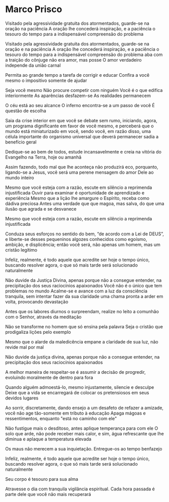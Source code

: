 # Marco Prisco

Visitado pela agressividade gratuita dos atormentados, guarde-se na oração na paciência A oração lhe concederá inspiração, e a paciência o tesouro do tempo para a indispensável compreensão do problema

Visitado pela agressividade gratuita dos atormentados, guarde-se na oração e na paciência A oração lhe concederá inspiração, e a paciência o tesouro do tempo para a indispensável compreensão do problema
aba com a traição do cônjuge não era amor, mas posse O amor verdadeiro independe da união carnal

Permita ao grande tempo a tarefa de corrigir e educar
Confira a você mesmo o impositivo somente de ajudar

Seja você mesmo
Não procure competir com ninguém
Você é o que edifica interiormente
As aparências desfazem-se
As realidades permanecem

O céu está ao seu alcance
O inferno encontra-se a um passo de você
É questão de escolha

Saia da crise interior em que você se debate sem rumo, iniciando, agora, um programa dignificante em favor de você mesmo, e perceberá que o mundo está miniaturizado em você, sendo você, em razão disso, uma célula importante do organismo universal que deverá permanecer sadia a benefício geral

Dedique-se ao bem de todos, estude incansavelmente e creia na vitória do Evangelho na Terra, hoje ou amanhã

Assim fazendo, todo mal que lhe aconteça não produzirá eco, porquanto, ligando-se a Jesus, você será uma perene mensagem do amor Dele ao mundo inteiro

Mesmo que você esteja com a razão, escute em silêncio a reprimenda injustificada
Ouvir para examinar é oportunidade de aprendizado e experiência
Mesmo que a lição lhe amargure o Espírito, receba como dádiva preciosa
Antes uma verdade que que magoa, mas salva, do que uma ilusão que agrada e se desvanece

Mesmo que você esteja com a razão, escute em silêncio a reprimenda injustificada

Conduza seus esforços no sentido do bem, “de acordo com a Lei de DEUS”, e liberte-se desses pequeninos algozes conhecidos como egoísmo, ambição, e displicência; então você será, não apenas um homem, mas um cristão legítimo

Infeliz, realmente, é todo aquele que acredite ser hoje o tempo único, buscando resolver agora, o que só mais tarde será solucionado naturalmente

Não duvide da Justiça Divina, apenas porque não a consegue entender, na precipitação dos seus raciocínios apaixonados
Você não é o único que tem problemas no mundo
Acalme-se e avance com a luz da consciência tranquila, sem intentar fazer da sua claridade uma chama pronta a arder em volta, provocando devastação

Antes que os labores diurnos o surpreendam, realize no leito a comunhão com o Senhor, através da meditação

Não se transforme no homem que só ensina pela palavra
Seja o cristão que prodigaliza lições pelo exemplo

Mesmo que o alarde da maledicência empane a claridade de sua luz, não revide mal por mal

Não duvide da justiça divina, apenas porque não a consegue entender, na precipitação dos seus raciocínios apaixonados

A melhor maneira de respeitar-se é assumir a decisão de progredir, evoluindo moralmente de dentro para fora

Quando alguém admoestá-lo, mesmo injustamente, silencie e desculpe Deixe que a vida se encarregará de colocar os pretensiosos em seus devidos lugares

Ao sorrir, discretamente, dando ensejo a um desafeto de refazer a amizade, você não age tão-somente em tributo à educação Apaga mágoas e ressentimentos, enquanto "está no caminho com ele"

Não fustigue mais o desditoso, antes aplique temperança para com ele O solo que arde, não pode receber mais calor, e sim, água refrescante que lhe diminua e aplaque a temperatura elevada

Os maus não merecem a sua inquietação. Entregue-os ao tempo benfazejo

Infeliz, realmente, é todo aquele que acredite ser hoje o tempo único, buscando resolver agora, o que só mais tarde será solucionado naturalmente

Seu corpo é tesouro para sua alma

Atravesse o dia com tranquila vigilância espiritual. Cada hora passada é parte dele que você não mais recuperará

